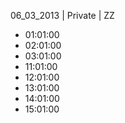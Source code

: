 06_03_2013 | Private | ZZ 
* 01:01:00
* 02:01:00
* 03:01:00
* 11:01:00
* 12:01:00
* 13:01:00
* 14:01:00
* 15:01:00
